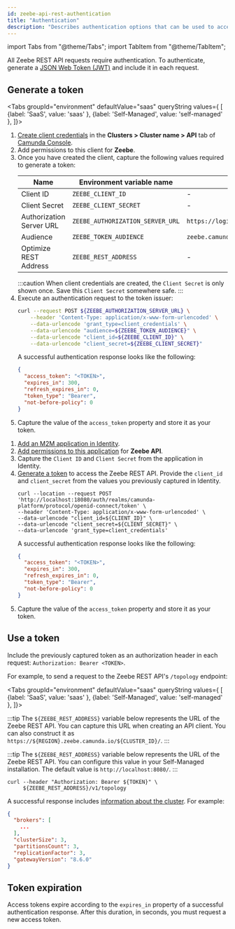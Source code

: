 ```yaml
---
id: zeebe-api-rest-authentication
title: "Authentication"
description: "Describes authentication options that can be used to access Zeebe REST API."
---
```


import Tabs from "@theme/Tabs";
import TabItem from "@theme/TabItem";

All Zeebe REST API requests require authentication. To authenticate, generate a [JSON Web Token (JWT)](https://jwt.io/introduction/) and include it in each request.

## Generate a token

<Tabs groupId="environment" defaultValue="saas" queryString values={
[
{label: 'SaaS', value: 'saas' },
{label: 'Self-Managed', value: 'self-managed' },
]}>
<TabItem value='saas'>

1. [Create client credentials](/components/console/manage-clusters/manage-api-clients.md#create-a-client) in the **Clusters > Cluster name > API** tab of [Camunda Console](https://console.camunda.io/).
2. Add permissions to this client for **Zeebe**.
3. Once you have created the client, capture the following values required to generate a token:
   <!-- this comment convinces the markdown processor to still treat the table as a table, but without adding surrounding paragraphs. 🤷 -->
   | Name                     | Environment variable name        | Default value                                |
   | ------------------------ | -------------------------------- | -------------------------------------------- |
   | Client ID                | `ZEEBE_CLIENT_ID`                | -                                            |
   | Client Secret            | `ZEEBE_CLIENT_SECRET`            | -                                            |
   | Authorization Server URL | `ZEEBE_AUTHORIZATION_SERVER_URL` | `https://login.cloud.camunda.io/oauth/token` |
   | Audience                 | `ZEEBE_TOKEN_AUDIENCE`           | `zeebe.camunda.io`                           |
   | Optimize REST Address    | `ZEEBE_REST_ADDRESS`             | -                                            |
   <!-- this comment convinces the markdown processor to still treat the table as a table, but without adding surrounding paragraphs. 🤷 -->
   :::caution
   When client credentials are created, the `Client Secret` is only shown once. Save this `Client Secret` somewhere safe.
   :::
4. Execute an authentication request to the token issuer:
   ```bash
   curl --request POST ${ZEEBE_AUTHORIZATION_SERVER_URL} \
       --header 'Content-Type: application/x-www-form-urlencoded' \
       --data-urlencode 'grant_type=client_credentials' \
       --data-urlencode "audience=${ZEEBE_TOKEN_AUDIENCE}" \
       --data-urlencode "client_id=${ZEEBE_CLIENT_ID}" \
       --data-urlencode "client_secret=${ZEEBE_CLIENT_SECRET}"
   ```
   A successful authentication response looks like the following:
   ```json
   {
     "access_token": "<TOKEN>",
     "expires_in": 300,
     "refresh_expires_in": 0,
     "token_type": "Bearer",
     "not-before-policy": 0
   }
   ```
5. Capture the value of the `access_token` property and store it as your token.

</TabItem>

<TabItem value='self-managed'>

1. [Add an M2M application in Identity](/self-managed/components/management-identity/application-user-group-role-management/applications.md).
2. [Add permissions to this application](/self-managed/components/management-identity/application-user-group-role-management/applications.md) for **Zeebe API**.
3. Capture the `Client ID` and `Client Secret` from the application in Identity.
4. [Generate a token](/self-managed/components/management-identity/authentication.md) to access the Zeebe REST API. Provide the `client_id` and `client_secret` from the values you previously captured in Identity.
   ```shell
   curl --location --request POST 'http://localhost:18080/auth/realms/camunda-platform/protocol/openid-connect/token' \
   --header 'Content-Type: application/x-www-form-urlencoded' \
   --data-urlencode "client_id=${CLIENT_ID}" \
   --data-urlencode "client_secret=${CLIENT_SECRET}" \
   --data-urlencode 'grant_type=client_credentials'
   ```
   A successful authentication response looks like the following:
   ```json
   {
     "access_token": "<TOKEN>",
     "expires_in": 300,
     "refresh_expires_in": 0,
     "token_type": "Bearer",
     "not-before-policy": 0
   }
   ```
5. Capture the value of the `access_token` property and store it as your token.

</TabItem>

</Tabs>

## Use a token

Include the previously captured token as an authorization header in each request: `Authorization: Bearer <TOKEN>`.

For example, to send a request to the Zeebe REST API's `/topology` endpoint:

<Tabs groupId="environment" defaultValue="saas" queryString values={
[
{label: 'SaaS', value: 'saas' },
{label: 'Self-Managed', value: 'self-managed' },
]}>

<TabItem value='saas'>

:::tip
The `${ZEEBE_REST_ADDRESS}` variable below represents the URL of the Zeebe REST API. You can capture this URL when creating an API client. You can also construct it as `https://${REGION}.zeebe.camunda.io/${CLUSTER_ID}/`.
:::

</TabItem>

<TabItem value='self-managed'>

:::tip
The `${ZEEBE_REST_ADDRESS}` variable below represents the URL of the Zeebe REST API. You can configure this value in your Self-Managed installation. The default value is `http://localhost:8080/`.
:::

</TabItem>

</Tabs>

```shell
curl --header "Authorization: Bearer ${TOKEN}" \
     ${ZEEBE_REST_ADDRESS}/v1/topology
```

A successful response includes [information about the cluster](/apis-tools/zeebe-api-rest/specifications/get-cluster-topology.api.mdx). For example:

```json
{
  "brokers": [
    ...
  ],
  "clusterSize": 3,
  "partitionsCount": 3,
  "replicationFactor": 3,
  "gatewayVersion": "8.6.0"
}
```

## Token expiration

Access tokens expire according to the `expires_in` property of a successful authentication response. After this duration, in seconds, you must request a new access token.
